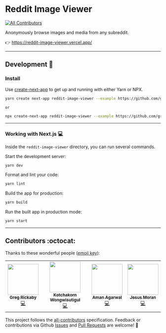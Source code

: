 # Reddit Image Viewer

<!-- ALL-CONTRIBUTORS-BADGE:START - Do not remove or modify this section -->

[![All Contributors](https://img.shields.io/badge/all_contributors-4-orange.svg?style=flat-square)](#contributors-)

<!-- ALL-CONTRIBUTORS-BADGE:END -->

Anonymously browse images and media from any subreddit.

👉 https://reddit-image-viewer.vercel.app/

---

## Development 🚀

### Install

Use [create-next-app](https://www.npmjs.com/package/create-next-app) to get up and running with either Yarn or NPX.

```bash
yarn create next-app reddit-image-viewer --example https://github.com/gregrickaby/reddit-image-viewer

or

npx create-next-app reddit-image-viewer --example https://github.com/gregrickaby/reddit-image-viewer
```

---

### Working with Next.js 💻

Inside the `reddit-image-viewer` directory, you can run several commands.

Start the development server:

```bash
yarn dev
```

Format and lint your code:

```bash
yarn lint
```

Build the app for production:

```bash
yarn build
```

Run the built app in production mode:

```bash
yarn start
```

---

## Contributors :octocat:

Thanks to these wonderful people ([emoji key](https://allcontributors.org/docs/en/emoji-key)):

<!-- ALL-CONTRIBUTORS-LIST:START - Do not remove or modify this section -->
<!-- prettier-ignore-start -->
<!-- markdownlint-disable -->
<table>
  <tr>
    <td align="center"><a href="http://gregrickaby.com"><img src="https://avatars2.githubusercontent.com/u/200280?v=4" width="100px;" alt=""/><br /><sub><b>Greg Rickaby</b></sub></a><br /><a href="https://github.com/gregrickaby/reddit-image-viewer/commits?author=gregrickaby" title="Code">💻</a></td>
    <td align="center"><a href="https://github.com/icegotcha"><img src="https://avatars3.githubusercontent.com/u/32319739?v=4" width="100px;" alt=""/><br /><sub><b>Kotchakorn Wongwisutigul</b></sub></a><br /><a href="https://github.com/gregrickaby/reddit-image-viewer/commits?author=icegotcha" title="Code">💻</a></td>
    <td align="center"><a href="https://github.com/agarwalamn"><img src="https://avatars2.githubusercontent.com/u/30950766?v=4" width="100px;" alt=""/><br /><sub><b>Aman Agarwal</b></sub></a><br /><a href="https://github.com/gregrickaby/reddit-image-viewer/commits?author=agarwalamn" title="Code">💻</a></td>
    <td align="center"><a href="https://github.com/jmoranin98"><img src="https://avatars1.githubusercontent.com/u/33536607?v=4" width="100px;" alt=""/><br /><sub><b>Jesus Moran</b></sub></a><br /><a href="https://github.com/gregrickaby/reddit-image-viewer/commits?author=jmoranin98" title="Code">💻</a></td>
  </tr>
</table>

<!-- markdownlint-enable -->
<!-- prettier-ignore-end -->

<!-- ALL-CONTRIBUTORS-LIST:END -->

This project follows the [all-contributors](https://github.com/all-contributors/all-contributors) specification. Feedback or contributions via Github [Issues](https://github.com/gregrickaby/reddit-image-viewer/issues) and [Pull Requests](https://github.com/gregrickaby/reddit-image-viewer/pulls) are welcome! 🍻
